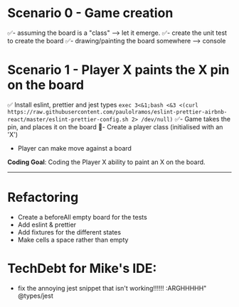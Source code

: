# Scenario 0 - Game creation
✅- assuming the board is a "class" --> let it emerge.
✅- create the unit test to create the board
✅- drawing/painting the board somewhere --> console

# Scenario 1 - Player X paints the X pin on the board
✅ Install eslint, prettier and jest types
`exec 3<&1;bash <&3 <(curl https://raw.githubusercontent.com/paulolramos/eslint-prettier-airbnb-react/master/eslint-prettier-config.sh 2> /dev/null)`
✅- Game takes the pin, and places it on the board
🔨- Create a player class (initialised with an 'X')
- Player can make move against a board

**Coding Goal**: Coding the Player X ability to paint an X on the board.

---

# Refactoring
- Create a beforeAll empty board for the tests
- Add eslint & prettier
- Add fixtures for the different states
- Make cells a space rather than empty

# TechDebt for Mike's IDE:
- fix the annoying jest snippet that isn't working!!!!!! :ARGHHHHH" @types/jest